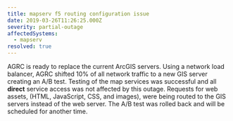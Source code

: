 ```yaml
---
title: mapserv f5 routing configuration issue
date: 2019-03-26T11:26:25.000Z
severity: partial-outage
affectedSystems:
  - mapserv
resolved: true
---
```


AGRC is ready to replace the current ArcGIS servers. Using a network load balancer, AGRC shifted 10% of all network traffic to a new GIS server creating an A/B test. Testing of the map services was successful and all **direct** service access was not affected by this outage. Requests for web assets, (HTML, JavaScript, CSS, and images), were being routed to the GIS servers instead of the web server. The A/B test was rolled back and will be scheduled for another time.
